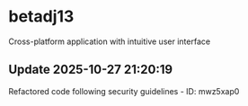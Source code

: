 # betadj13
Cross-platform application with intuitive user interface

## Update 2025-10-27 21:20:19
Refactored code following security guidelines - ID: mwz5xap0

